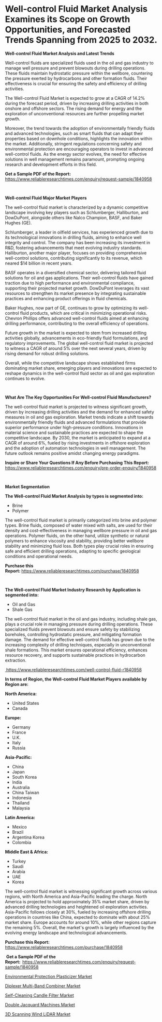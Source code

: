 <p><h1>Well-control Fluid Market Analysis Examines its Scope on Growth Opportunities, and Forecasted Trends Spanning from 2025 to 2032.</h1></p><p><strong>Well-control Fluid Market Analysis and Latest Trends</strong></p>
<p><p>Well-control fluids are specialized fluids used in the oil and gas industry to manage well pressure and prevent blowouts during drilling operations. These fluids maintain hydrostatic pressure within the wellbore, countering the pressure exerted by hydrocarbons and other formation fluids. Their effectiveness is crucial for ensuring the safety and efficiency of drilling activities.</p><p>The Well-control Fluid Market is expected to grow at a CAGR of 14.2% during the forecast period, driven by increasing drilling activities in both onshore and offshore sectors. The rising demand for energy and the exploration of unconventional resources are further propelling market growth. </p><p>Moreover, the trend towards the adoption of environmentally friendly fluids and advanced technologies, such as smart fluids that can adapt their properties based on downhole conditions, highlights the innovation within the market. Additionally, stringent regulations concerning safety and environmental protection are encouraging operators to invest in advanced well-control fluids. As the energy sector evolves, the need for effective solutions in well management remains paramount, prompting ongoing research and development efforts in this field.</p></p>
<p><strong>Get a Sample PDF of the Report:&nbsp;</strong> <a href="https://www.reliableresearchtimes.com/enquiry/request-sample/1840958?utm_campaign=3002&utm_medium=2&utm_source=Github&utm_content=ia&utm_term=03042025&utm_id=well-control-fluid">https://www.reliableresearchtimes.com/enquiry/request-sample/1840958</a></p>
<p>&nbsp;</p>
<p><strong>Well-control Fluid Major Market Players</strong></p>
<p><p>The well-control fluid market is characterized by a dynamic competitive landscape involving key players such as Schlumberger, Halliburton, and DowDuPont, alongside others like Nalco Champion, BASF, and Baker Hughes (GE). </p><p>Schlumberger, a leader in oilfield services, has experienced growth due to its technological innovations in drilling fluids, aiming to enhance well integrity and control. The company has been increasing its investment in R&D, fostering advancements that meet evolving industry standards. Halliburton, another major player, focuses on providing comprehensive well-control solutions, contributing significantly to its revenue, which neared $14 billion in recent years.</p><p>BASF operates in a diversified chemical sector, delivering tailored fluid solutions for oil and gas applications. Their well-control fluids have gained traction due to high performance and environmental compliance, supporting their projected market growth. DowDuPont leverages its vast resources to strengthen its market presence by integrating sustainable practices and enhancing product offerings in fluid chemicals.</p><p>Baker Hughes, now part of GE, continues to grow by optimizing its well-control fluid products, which are critical in minimizing operational risks. Chevron Phillips offers advanced well-control fluids aimed at enhancing drilling performance, contributing to the overall efficiency of operations.</p><p>Future growth in the market is expected to stem from increased drilling activities globally, advancements in eco-friendly fluid formulations, and regulatory improvements. The global well-control fluid market is projected to witness a CAGR of around 5% over the next several years, driven by rising demand for robust drilling solutions.</p><p>Overall, while the competitive landscape shows established firms dominating market share, emerging players and innovations are expected to reshape dynamics in the well-control fluid sector as oil and gas exploration continues to evolve.</p></p>
<p>&nbsp;</p>
<p><strong>What Are The Key Opportunities For Well-control Fluid Manufacturers?</strong></p>
<p><p>The well-control fluid market is projected to witness significant growth, driven by increasing drilling activities and the demand for enhanced safety measures in oil and gas exploration. Market trends indicate a shift towards environmentally friendly fluids and advanced formulations that provide superior performance under high-pressure conditions. Innovations in material science and sustainable practices are expected to shape the competitive landscape. By 2030, the market is anticipated to expand at a CAGR of around 6%, fueled by rising investments in offshore exploration and the adoption of automation technologies in well management. The future outlook remains positive amidst changing energy paradigms.</p></p>
<p><strong>Inquire or Share Your Questions If Any Before Purchasing This Report:</strong> <a href="https://www.reliableresearchtimes.com/enquiry/pre-order-enquiry/1840958?utm_campaign=3002&utm_medium=2&utm_source=Github&utm_content=ia&utm_term=03042025&utm_id=well-control-fluid">https://www.reliableresearchtimes.com/enquiry/pre-order-enquiry/1840958</a></p>
<p>&nbsp;</p>
<p><strong>Market Segmentation</strong></p>
<p><strong>The Well-control Fluid Market Analysis by types is segmented into:</strong></p>
<p><ul><li>Brine</li><li>Polymer</li></ul></p>
<p><p>The well-control fluid market is primarily categorized into brine and polymer types. Brine fluids, composed of water mixed with salts, are used for their density and cost-effectiveness in managing wellbore pressure in oil and gas operations. Polymer fluids, on the other hand, utilize synthetic or natural polymers to enhance viscosity and stability, providing better wellbore stability and minimizing fluid loss. Both types play crucial roles in ensuring safe and efficient drilling operations, adapting to specific geological conditions and operational needs.</p></p>
<p><strong>Purchase this Report:&nbsp;</strong><a href="https://www.reliableresearchtimes.com/purchase/1840958?utm_campaign=3002&utm_medium=2&utm_source=Github&utm_content=ia&utm_term=03042025&utm_id=well-control-fluid">https://www.reliableresearchtimes.com/purchase/1840958</a></p>
<p>&nbsp;</p>
<p><strong>The Well-control Fluid Market Industry Research by Application is segmented into:</strong></p>
<p><ul><li>Oil and Gas</li><li>Shale Gas</li></ul></p>
<p><p>The well-control fluid market in the oil and gas industry, including shale gas, plays a crucial role in managing pressure during drilling operations. These specialized fluids prevent blowouts and ensure safety by stabilizing boreholes, controlling hydrostatic pressure, and mitigating formation damage. The demand for effective well-control fluids has grown due to the increasing complexity of drilling techniques, especially in unconventional shale formations. This market ensures operational efficiency, enhances resource recovery, and supports sustainable practices in hydrocarbon extraction.</p></p>
<p><a href="https://www.reliableresearchtimes.com/well-control-fluid-r1840958?utm_campaign=3002&utm_medium=2&utm_source=Github&utm_content=ia&utm_term=03042025&utm_id=well-control-fluid">&nbsp;https://www.reliableresearchtimes.com/well-control-fluid-r1840958</a></p>
<p><strong>In terms of Region, the Well-control Fluid Market Players available by Region are:</strong></p>
<p>
    <p> <strong> North America: </strong>
        <ul>
            <li>United States</li>
            <li>Canada</li>
        </ul>
        </p> 
    <p> <strong> Europe: </strong>
        <ul>
            <li>Germany</li>
            <li>France</li>
            <li>U.K.</li>
            <li>Italy</li>
            <li>Russia</li>
        </ul>
        </p> 
    <p> <strong> Asia-Pacific: </strong>
        <ul>
            <li>China</li>
            <li>Japan</li>
            <li>South Korea</li>
            <li>India</li>
            <li>Australia</li>
            <li>China Taiwan</li>
            <li>Indonesia</li>
            <li>Thailand</li>
            <li>Malaysia</li>
        </ul>
        </p> 
    <p> <strong> Latin America: </strong>
        <ul>
            <li>Mexico</li>
            <li>Brazil</li>
            <li>Argentina Korea</li>
            <li>Colombia</li>
        </ul>
        </p> 
    <p> <strong> Middle East & Africa: </strong>
        <ul>
            <li>Turkey</li>
            <li>Saudi</li>
            <li>Arabia</li>
            <li>UAE</li>
            <li>Korea</li>
        </ul>
    </p>
    </p>
<p><p>The well-control fluid market is witnessing significant growth across various regions, with North America and Asia-Pacific leading the charge. North America is projected to hold approximately 35% market share, driven by advanced drilling technologies and heightened oil exploration activities. Asia-Pacific follows closely at 30%, fueled by increasing offshore drilling operations in countries like China, expected to dominate with about 25% market share. Europe accounts for around 10%, while other regions capture the remaining 5%. Overall, the market's growth is largely influenced by the evolving energy landscape and technological advancements.</p></p>
<p><strong>Purchase this Report: </strong><a href="https://www.reliableresearchtimes.com/purchase/1840958?utm_campaign=3002&utm_medium=2&utm_source=Github&utm_content=ia&utm_term=03042025&utm_id=well-control-fluid">https://www.reliableresearchtimes.com/purchase/1840958</a></p>
<p>&nbsp;<strong>Get a Sample PDF of the Report:&nbsp;&nbsp;</strong><a href="https://www.reliableresearchtimes.com/enquiry/request-sample/1840958?utm_campaign=3002&utm_medium=2&utm_source=Github&utm_content=ia&utm_term=03042025&utm_id=well-control-fluid">https://www.reliableresearchtimes.com/enquiry/request-sample/1840958</a></p>
<p><strong></strong></p>
<p><p><a href="https://github.com/guinoopandam/Market-Research-Report-List-1/blob/main/environmental-protection-plasticizer-market.md?utm_campaign=3002&utm_medium=2&utm_source=Github&utm_content=ia&utm_term=03042025&utm_id=well-control-fluid">Environmental Protection Plasticizer Market</a></p><p><a href="https://www.linkedin.com/pulse/detailed-analysis-size-diplexer-multi-band-combiner-market-tgq7f?utm_campaign=3002&utm_medium=2&utm_source=Github&utm_content=ia&utm_term=03042025&utm_id=well-control-fluid">Diplexer Multi-Band Combiner Market</a></p><p><a href="https://www.linkedin.com/pulse/self-cleaning-candle-filter-market-size-grow-48-cagr-from-gtjjf?utm_campaign=3002&utm_medium=2&utm_source=Github&utm_content=ia&utm_term=03042025&utm_id=well-control-fluid">Self-Cleaning Candle Filter Market</a></p><p><a href="https://www.linkedin.com/pulse/comprehending-rapid-growth-global-double-jacquard-machines-altqf?utm_campaign=3002&utm_medium=2&utm_source=Github&utm_content=ia&utm_term=03042025&utm_id=well-control-fluid">Double Jacquard Machines Market</a></p><p><a href="https://www.linkedin.com/pulse/market-demand-revenue-growth-3d-scanning-wind-lidar-93-agixc?utm_campaign=3002&utm_medium=2&utm_source=Github&utm_content=ia&utm_term=03042025&utm_id=well-control-fluid">3D Scanning Wind LiDAR Market</a></p></p>